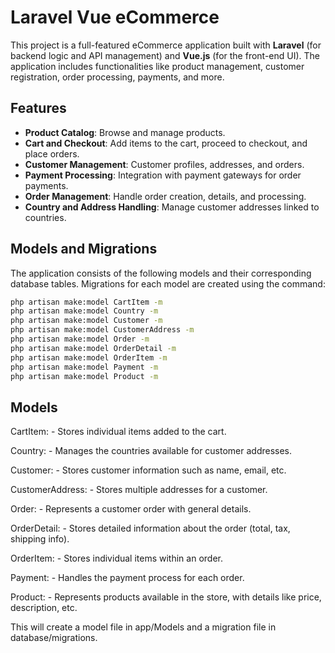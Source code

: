 # Laravel Vue eCommerce

This project is a full-featured eCommerce application built with **Laravel** (for backend logic and API management) and **Vue.js** (for the front-end UI). The application includes functionalities like product management, customer registration, order processing, payments, and more.

## Features

- **Product Catalog**: Browse and manage products.
- **Cart and Checkout**: Add items to the cart, proceed to checkout, and place orders.
- **Customer Management**: Customer profiles, addresses, and orders.
- **Payment Processing**: Integration with payment gateways for order payments.
- **Order Management**: Handle order creation, details, and processing.
- **Country and Address Handling**: Manage customer addresses linked to countries.

## Models and Migrations

The application consists of the following models and their corresponding database tables. Migrations for each model are created using the command:

```bash
php artisan make:model CartItem -m
php artisan make:model Country -m
php artisan make:model Customer -m
php artisan make:model CustomerAddress -m
php artisan make:model Order -m
php artisan make:model OrderDetail -m
php artisan make:model OrderItem -m
php artisan make:model Payment -m
php artisan make:model Product -m
```
 ## Models

CartItem:
    - Stores individual items added to the cart.

Country:
    - Manages the countries available for customer addresses.

Customer:
    - Stores customer information such as name, email, etc.

CustomerAddress:
    - Stores multiple addresses for a customer.

Order:
    - Represents a customer order with general details.

OrderDetail:
    - Stores detailed information about the order (total, tax, shipping info).

OrderItem:
    - Stores individual items within an order.

Payment:
    - Handles the payment process for each order.

Product:
    - Represents products available in the store, with details like price, description, etc.

This will create a model file in app/Models and a migration file in database/migrations.